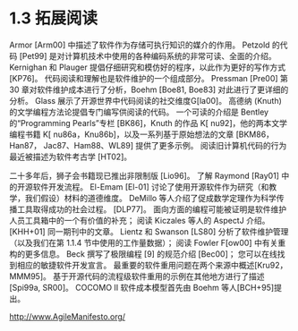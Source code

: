 # 1.3  拓展阅读

Armor [Arm00] 中描述了软件作为存储可执行知识的媒介的作用。 Petzold 的代码 [Pet99] 是对计算机技术中使用的各种编码系统的非常可读、全面的介绍。 Kernighan 和 Plauger 提倡仔细研究和模仿好的程序，以此作为更好的写作方式 [KP76]。 代码阅读和理解也是软件维护的一个组成部分。 Pressman [Pre00] 第 30 章对软件维护成本进行了分析，Boehm [Boe81, Boe83] 对此进行了更详细的分析。 Glass 展示了开源世界中代码阅读的社交维度G[la00]。 高德纳 (Knuth) 的文学编程方法论提倡专门编写供阅读的代码。 一个可读的介绍是 Bentley 的“Programming Pearls”专栏 [BK86]，Knuth 的作品 K[ nu92]，他的两本文学编程书籍 K[ nu86a，Knu86b]，以及一系列基于原始想法的文章 [BKM86，Han87， Jac87、Ham88、WL89] 提供了更多示例。 阅读旧计算机代码的行为最近被描述为软件考古学 [HT02]。

二十多年后，狮子会书籍现已推出非限制版 [Lio96]。 了解 Raymond [Ray01] 中的开源软件开发流程。 El-Emam [El-01] 讨论了使用开源软件作为研究（和教学，我们假设）材料的道德维度。 DeMillo 等人介绍了促成数学定理作为科学传播工具取得成功的社会过程。 [DLP77]。 面向方面的编程可能被证明是软件维护人员工具箱中的一个有价值的补充； 阅读 Kiczales 等人的 AspectJ 介绍。 [KHH+01] 同一期刊中的文章。 Lientz 和 Swanson [LS80] 分析了软件维护管理（以及我们在第 1.1.4 节中使用的工作量数据）； 阅读 Fowler F[ow00] 中有关重构的更多信息。 Beck 撰写了极限编程 [9] 的规范介绍 [Bec00]； 您可以在线找到相应的敏捷软件开发宣言。 最重要的软件重用问题在两个来源中概述[Kru92，MMM95]。 基于开源代码的流程级软件重用的示例在其他地方进行了描述 [Spi99a, SR00]。 COCOMO II 软件成本模型首先由 Boehm 等人[BCH+95]提出。

  http://www.AgileManifesto.org/